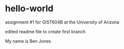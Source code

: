 # hello-world
assignment #1 for GIST604B at the University of Arizona

edited readme file to create first branch

My name is Ben Jones
